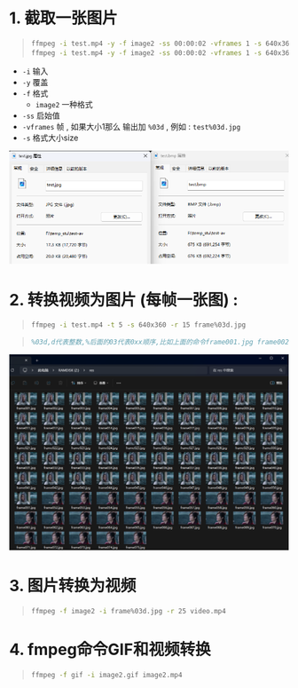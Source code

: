 # 1. 截取一张图片

>```bash
>ffmpeg -i test.mp4 -y -f image2 -ss 00:00:02 -vframes 1 -s 640x360 test.jpg 
>ffmpeg -i test.mp4 -y -f image2 -ss 00:00:02 -vframes 1 -s 640x360 test.bmp
>```

* `-i` 输入
* `-y` 覆盖
* `-f` 格式
  * `image2` 一种格式
* `-ss` 启始值
* `-vframes` 帧 , 如果大小1那么 输出加 `%03d` , 例如 : `test%03d.jpg`
* `-s` 格式大小size

<img src="assets/image-20231226221343705.png" alt="image-20231226221343705" /> 

# 2. 转换视频为图片 (每帧一张图) :

>```bash
>ffmpeg -i test.mp4 -t 5 -s 640x360 -r 15 frame%03d.jpg
>```

> ```tex
> %03d,d代表整数,%后面的03代表0xx顺序,比如上面的命令frame001.jpg frame002.jpg frame00n.jpg
> ```

<img src="assets/image-20231227094803011.png" alt="image-20231227094803011" /> 

# 3. 图片转换为视频

> ```bash
> ffmpeg -f image2 -i frame%03d.jpg -r 25 video.mp4
> ```



# 4. fmpeg命令GIF和视频转换

> ```bash
> ffmpeg -f gif -i image2.gif image2.mp4
> ```



